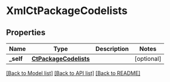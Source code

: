 # XmlCtPackageCodelists

## Properties
Name | Type | Description | Notes
------------ | ------------- | ------------- | -------------
**_self** | [**CtPackageCodelists**](CtPackageCodelists.md) |  | [optional] 

[[Back to Model list]](../README.md#documentation-for-models) [[Back to API list]](../README.md#documentation-for-api-endpoints) [[Back to README]](../README.md)


